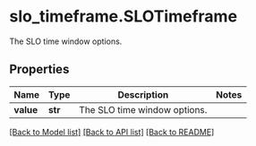 # slo_timeframe.SLOTimeframe

The SLO time window options.
## Properties
Name | Type | Description | Notes
------------ | ------------- | ------------- | -------------
**value** | **str** | The SLO time window options. | 

[[Back to Model list]](README.md#documentation-for-models) [[Back to API list]](README.md#documentation-for-api-endpoints) [[Back to README]](README.md)


